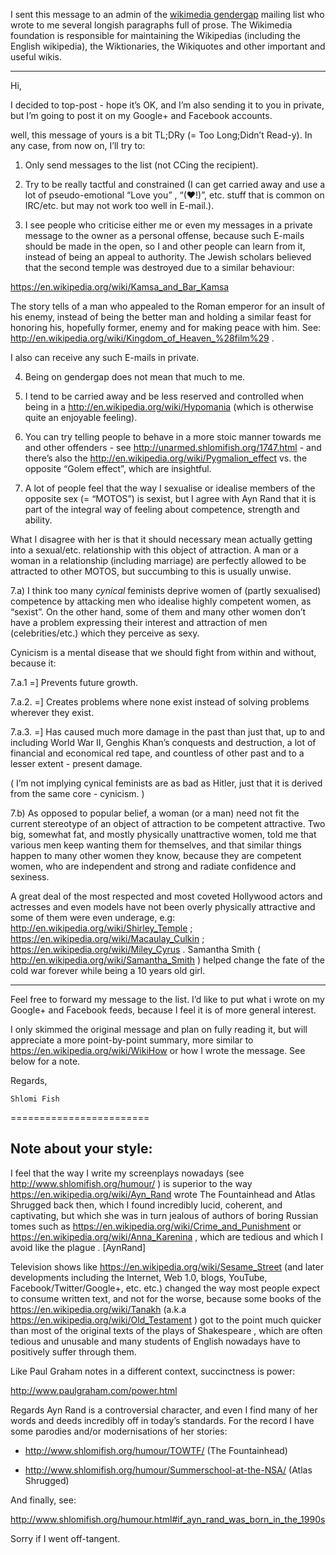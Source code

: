 I sent this message to an admin of the
[wikimedia gendergap](https://lists.wikimedia.org/mailman/listinfo/gendergap)
mailing list who wrote to me several longish paragraphs full of prose. The
Wikimedia foundation is responsible for maintaining the Wikipedias (including
the English wikipedia), the Wiktionaries, the Wikiquotes and other
important and useful wikis.

-----------------

Hi,

I decided to top-post - hope it’s OK, and I’m also sending it to you in
private, but I’m going to post it on my Google+ and Facebook accounts.

well, this message of yours is a bit TL;DRy (= Too Long;Didn’t Read-y). In any
case, from now on, I’ll try to:

1. Only send messages to the list (not CCing the recipient).

2. Try to be really tactful and constrained (I can get carried away and use a
lot of pseudo-emotional “Love you” , “(♥!)”, etc. stuff that is common on
IRC/etc. but may not work too well in E-mail.).

3. I see people who criticise either me or even my messages in a private message
to the owner as a personal offense, because such E-mails should be made in the
open, so I and other people can learn from it, instead of being an appeal to
authority. The Jewish scholars believed that the second temple was destroyed
due to a similar behaviour:

https://en.wikipedia.org/wiki/Kamsa_and_Bar_Kamsa

The story tells of a man who appealed to the Roman emperor for an insult
of his enemy, instead of being the better man and holding a similar feast
for honoring his, hopefully former, enemy and for making peace with him. See:
http://en.wikipedia.org/wiki/Kingdom_of_Heaven_%28film%29 .

I also can receive any such E-mails in private.

4. Being on gendergap does not mean that much to me.

5. I tend to be carried away and be less reserved and controlled when being in
a http://en.wikipedia.org/wiki/Hypomania (which is otherwise quite an
enjoyable feeling).

6. You can try telling people to behave in a more stoic manner towards me and
other offenders - see http://unarmed.shlomifish.org/1747.html - and there’s
also the http://en.wikipedia.org/wiki/Pygmalion_effect vs. the opposite “Golem
effect”, which are insightful.

7. A lot of people feel that the way I sexualise or idealise members of the
opposite sex (= “MOTOS”) is sexist, but I agree with Ayn Rand that it is part
of the integral way of feeling about competence, strength and ability.

What I disagree with her is that it should necessary mean actually getting into
a sexual/etc. relationship with this object of attraction. A man or a
woman in a relationship (including marriage) are perfectly allowed to be
attracted to other MOTOS, but succumbing to this is usually unwise.

7.a) I think too many *cynical* feminists deprive women of (partly sexualised)
competence by attacking men who idealise highly competent women, as “sexist”.
On the other hand, some of them and many other women don’t have a problem
expressing their interest and attraction of men (celebrities/etc.) which
they perceive as sexy.

Cynicism is a mental disease that we should fight from within and without,
because it:

7.a.1 =] Prevents future growth.

7.a.2. =] Creates problems where none exist instead of solving problems
wherever they exist.

7.a.3. =] Has caused much more damage in the past than just that, up
to and including World War II, Genghis Khan’s conquests and destruction, a
lot of financial and economical red tape, and countless of other past and to a
lesser extent - present damage.

( I’m not implying cynical feminists are as bad as Hitler, just that it is
derived from the same core - cynicism. )

7.b) As opposed to popular belief, a woman (or a man) need not fit the
current stereotype of an object of attraction to be competent attractive. Two
big, somewhat fat, and mostly physically unattractive women, told me that
various men keep wanting them for themselves, and that similar things happen
to many other women they know, because they are competent women, who are
independent and strong and radiate confidence and sexiness.

A great deal of the most respected and most coveted Hollywood actors and
actresses and even models have not been overly physically attractive and
some of them were even underage, e.g:
http://en.wikipedia.org/wiki/Shirley_Temple ;
https://en.wikipedia.org/wiki/Macaulay_Culkin ;
https://en.wikipedia.org/wiki/Miley_Cyrus .
Samantha Smith ( http://en.wikipedia.org/wiki/Samantha_Smith ) helped change
the fate of the cold war forever while being a 10 years old girl.

-------------------------

Feel free to forward my message to the list. I’d like to put what i wrote on
my Google+ and Facebook feeds, because I feel it is of more general interest.

I only skimmed the original message and plan on fully reading it, but will
appreciate a more point-by-point summary, more similar to
https://en.wikipedia.org/wiki/WikiHow or how I wrote the message. See below for
a note.

Regards,

	Shlomi Fish

========================

Note about your style:
----------------------

I feel that the way I write my screenplays nowadays (see
http://www.shlomifish.org/humour/ ) is superior to the way
https://en.wikipedia.org/wiki/Ayn_Rand wrote The Fountainhead and Atlas
Shrugged back then, which I found incredibly lucid, coherent, and captivating,
but which she was in turn jealous of authors of boring Russian tomes such as
https://en.wikipedia.org/wiki/Crime_and_Punishment or
https://en.wikipedia.org/wiki/Anna_Karenina , which are tedious and which I
avoid like the plague . [AynRand]

Television shows like https://en.wikipedia.org/wiki/Sesame_Street (and
later developments including the Internet, Web 1.0, blogs, YouTube,
Facebook/Twitter/Google+, etc. etc.) changed the way most people expect to
consume
written text, and not for the worse, because some books of the
https://en.wikipedia.org/wiki/Tanakh (a.k.a
https://en.wikipedia.org/wiki/Old_Testament ) got to the point much quicker
than most of the original texts of the plays of Shakespeare , which
are often tedious
and unusable and many students of English nowadays have to positively suffer
through them.

Like Paul Graham notes in a different context, succinctness is power:

http://www.paulgraham.com/power.html

Regards Ayn Rand is a controversial character, and even I find
many of her words and deeds incredibly off in today’s standards. For the
record I have some parodies and/or modernisations of her stories:

* http://www.shlomifish.org/humour/TOWTF/ (The Fountainhead)

* http://www.shlomifish.org/humour/Summerschool-at-the-NSA/ (Atlas Shrugged)

And finally, see:

http://www.shlomifish.org/humour.html#if_ayn_rand_was_born_in_the_1990s

Sorry if I went off-tangent.
